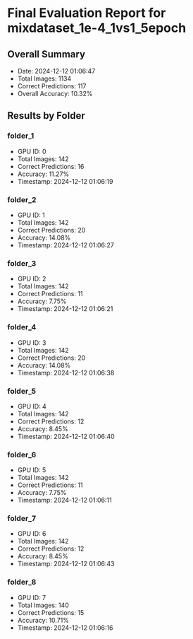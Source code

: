 # Final Evaluation Report for mixdataset_1e-4_1vs1_5epoch

## Overall Summary
- Date: 2024-12-12 01:06:47
- Total Images: 1134
- Correct Predictions: 117
- Overall Accuracy: 10.32%

## Results by Folder

### folder_1
- GPU ID: 0
- Total Images: 142
- Correct Predictions: 16
- Accuracy: 11.27%
- Timestamp: 2024-12-12 01:06:19

### folder_2
- GPU ID: 1
- Total Images: 142
- Correct Predictions: 20
- Accuracy: 14.08%
- Timestamp: 2024-12-12 01:06:27

### folder_3
- GPU ID: 2
- Total Images: 142
- Correct Predictions: 11
- Accuracy: 7.75%
- Timestamp: 2024-12-12 01:06:21

### folder_4
- GPU ID: 3
- Total Images: 142
- Correct Predictions: 20
- Accuracy: 14.08%
- Timestamp: 2024-12-12 01:06:38

### folder_5
- GPU ID: 4
- Total Images: 142
- Correct Predictions: 12
- Accuracy: 8.45%
- Timestamp: 2024-12-12 01:06:40

### folder_6
- GPU ID: 5
- Total Images: 142
- Correct Predictions: 11
- Accuracy: 7.75%
- Timestamp: 2024-12-12 01:06:11

### folder_7
- GPU ID: 6
- Total Images: 142
- Correct Predictions: 12
- Accuracy: 8.45%
- Timestamp: 2024-12-12 01:06:43

### folder_8
- GPU ID: 7
- Total Images: 140
- Correct Predictions: 15
- Accuracy: 10.71%
- Timestamp: 2024-12-12 01:06:16

